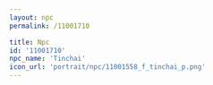 ```yaml
---
layout: npc
permalink: /11001710

title: Npc
id: '11001710'
npc_name: 'Tinchai'
icon_url: 'portrait/npc/11001558_f_tinchai_p.png'
---
```

